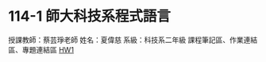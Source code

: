 # 114-1 師大科技系程式語言
授課教師：蔡芸琤老師
姓名：夏偉慈
系級：科技系二年級
課程筆記區、作業連結區、專題連結區
[HW1](https://github.com/41371109h/114-1/blob/main/%E7%A8%8B%E5%BC%8F%E8%AA%9E%E8%A8%80hw1.ipynb)

